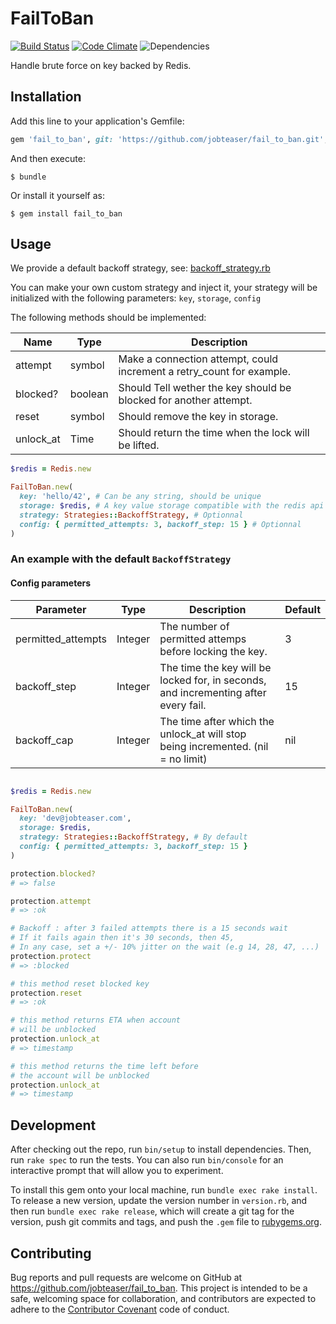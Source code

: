 # FailToBan

[![Build Status](https://travis-ci.org/jobteaser/fail_to_ban.svg?branch=master)](https://travis-ci.org/jobteaser/fail_to_ban)
[![Code Climate](https://codeclimate.com/repos/58667ffceab18f66d7000836/badges/86fb76a0e71dd832bdea/gpa.svg)](https://codeclimate.com/repos/58667ffceab18f66d7000836/feed)
![Dependencies](https://img.shields.io/badge/dependencies-none-green.svg)

Handle brute force on key backed by Redis.

## Installation

Add this line to your application's Gemfile:

```ruby
gem 'fail_to_ban', git: 'https://github.com/jobteaser/fail_to_ban.git', tag: 'v0.1.1'
```

And then execute:

    $ bundle

Or install it yourself as:

    $ gem install fail_to_ban

## Usage

We provide a default backoff strategy, see: [backoff_strategy.rb](lib/fail_to_ban/strategies/backoff_strategy.rb)

You can make your own custom strategy and inject it, your strategy will be initialized with the following parameters: `key`, `storage`, `config`

The following methods should be implemented:

|Name     |Type   |Description|
|---------|-------|-----------|
|attempt  |symbol |Make a connection attempt, could increment a retry_count for example.|
|blocked? |boolean|Should Tell wether the key should be blocked for another attempt.        |
|reset    |symbol |Should remove the key in storage.                            |
|unlock_at|Time   |Should return the time when the lock will be lifted.                     |

```ruby
$redis = Redis.new

FailToBan.new(
  key: 'hello/42', # Can be any string, should be unique
  storage: $redis, # A key value storage compatible with the redis api
  strategy: Strategies::BackoffStrategy, # Optionnal
  config: { permitted_attempts: 3, backoff_step: 15 } # Optionnal
)
```

### An example with the default `BackoffStrategy`

#### Config parameters

|Parameter         |Type   |Description|Default|
|------------------|-------|-----------|-------|
|permitted_attempts|Integer|The number of permitted attemps before locking the key.|3|
|backoff_step      |Integer|The time the key will be locked for, in seconds, and incrementing after every fail.|15|
|backoff_cap       |Integer|The time after which the unlock_at will stop being incremented. (nil = no limit)|nil|

```ruby

$redis = Redis.new

FailToBan.new(
  key: 'dev@jobteaser.com',
  storage: $redis,
  strategy: Strategies::BackoffStrategy, # By default
  config: { permitted_attempts: 3, backoff_step: 15 }
)

protection.blocked?
# => false

protection.attempt
# => :ok

# Backoff : after 3 failed attempts there is a 15 seconds wait
# If it fails again then it's 30 seconds, then 45,
# In any case, set a +/- 10% jitter on the wait (e.g 14, 28, 47, ...)
protection.protect
# => :blocked

# this method reset blocked key
protection.reset
# => :ok

# this method returns ETA when account
# will be unblocked
protection.unlock_at
# => timestamp

# this method returns the time left before
# the account will be unblocked
protection.unlock_at
# => timestamp

```

## Development

After checking out the repo, run `bin/setup` to install dependencies. Then, run `rake spec` to run the tests. You can also run `bin/console` for an interactive prompt that will allow you to experiment.

To install this gem onto your local machine, run `bundle exec rake install`. To release a new version, update the version number in `version.rb`, and then run `bundle exec rake release`, which will create a git tag for the version, push git commits and tags, and push the `.gem` file to [rubygems.org](https://rubygems.org).

## Contributing

Bug reports and pull requests are welcome on GitHub at https://github.com/jobteaser/fail_to_ban. This project is intended to be a safe, welcoming space for collaboration, and contributors are expected to adhere to the [Contributor Covenant](http://contributor-covenant.org) code of conduct.
